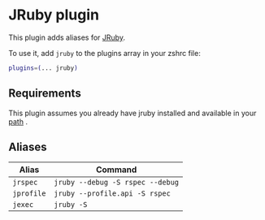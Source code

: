 # JRuby plugin

This plugin adds aliases for [JRuby](https://www.jruby.org/).

To use it, add `jruby` to the plugins array in your zshrc file:

```zsh
plugins=(... jruby)
```

## Requirements

This plugin assumes you already have jruby installed and available in your [path](https://www.jruby.org/getting-started)
.

## Aliases

| Alias        | Command                                                          |
| ------------ | ---------------------------------------------------------------- |
| `jrspec`     | `jruby --debug -S rspec --debug`                                 |
| `jprofile`   | `jruby --profile.api -S rspec`                                   |
| `jexec`      | `jruby -S`                                                       |
